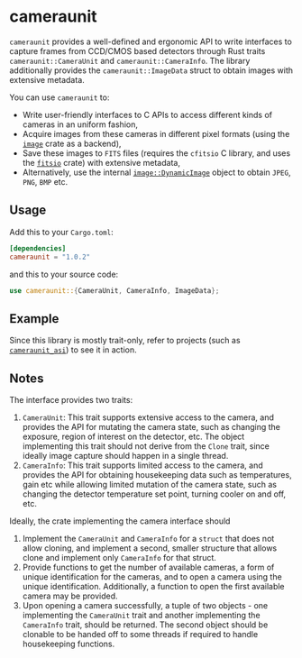 # cameraunit

`cameraunit` provides a well-defined and ergonomic API to write interfaces to capture frames from CCD/CMOS based
detectors through Rust traits `cameraunit::CameraUnit` and `cameraunit::CameraInfo`. The library additionally
provides the `cameraunit::ImageData` struct to obtain images with extensive metadata.

You can use `cameraunit` to:
 - Write user-friendly interfaces to C APIs to access different kinds of cameras in an uniform fashion,
 - Acquire images from these cameras in different pixel formats (using the [`image`](https://crates.io/crates/image) crate as a backend),
 - Save these images to `FITS` files (requires the `cfitsio` C library, and uses the [`fitsio`](https://crates.io/crates/fitsio) crate) with extensive metadata,
 - Alternatively, use the internal [`image::DynamicImage`](https://docs.rs/image/0.24.7/image/enum.DynamicImage.html) object to obtain `JPEG`, `PNG`, `BMP` etc.

## Usage
Add this to your `Cargo.toml`:
```toml
[dependencies]
cameraunit = "1.0.2"
```
and this to your source code:
```rs
use cameraunit::{CameraUnit, CameraInfo, ImageData};
```

## Example
Since this library is mostly trait-only, refer to projects (such as [`cameraunit_asi`](https://github.com/sunipkm/cameraunit_asi)) to see it in action.

## Notes
The interface provides two traits:
 1. `CameraUnit`: This trait supports extensive access to the camera, and provides the API for mutating the camera
 state, such as changing the exposure, region of interest on the detector, etc. The object implementing this trait
 should not derive from the `Clone` trait, since ideally image capture should happen in a single thread.
 2. `CameraInfo`: This trait supports limited access to the camera, and provides the API for obtaining housekeeping
 data such as temperatures, gain etc while allowing limited mutation of the camera state, such as changing the
 detector temperature set point, turning cooler on and off, etc.

Ideally, the crate implementing the camera interface should
 1. Implement the `CameraUnit` and `CameraInfo` for a `struct` that does not allow cloning, and implement a second,
 smaller structure that allows clone and implement only `CameraInfo` for that struct.
 2. Provide functions to get the number of available cameras, a form of unique identification for the cameras,
 and to open a camera using the unique identification. Additionally, a function to open the first available camera
 may be provided.
 3. Upon opening a camera successfully, a tuple of two objects - one implementing the `CameraUnit` trait and
 another implementing the `CameraInfo` trait, should be returned. The second object should be clonable to be
 handed off to some threads if required to handle housekeeping functions.